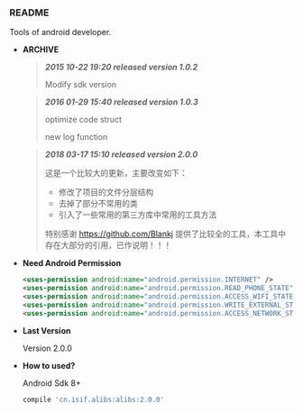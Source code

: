 ### README

Tools of android developer.

- **ARCHIVE**
  
  > ***2015 10-22 19:20 released version 1.0.2***
  > 
  > Modify sdk version
  
  > ***2016 01-29 15:40 released version 1.0.3***
  >
  > optimize code struct
  >
  > new log function

  > ***2018 03-17 15:10 released version 2.0.0***
  >
  > 这是一个比较大的更新，主要改变如下：
  > - 修改了项目的文件分层结构
  > - 去掉了部分不常用的类
  > - 引入了一些常用的第三方库中常用的工具方法
  >
  > 特别感谢 https://github.com/Blankj 提供了比较全的工具，本工具中存在大部分的引用，已作说明！！！


- **Need Android Permission**
  
  ``` xml
  <uses-permission android:name="android.permission.INTERNET" />
  <uses-permission android:name="android.permission.READ_PHONE_STATE" />
  <uses-permission android:name="android.permission.ACCESS_WIFI_STATE" />
  <uses-permission android:name="android.permission.WRITE_EXTERNAL_STORAGE" />
  <uses-permission android:name="android.permission.ACCESS_NETWORK_STATE" />
  ```
  
- **Last Version**
  
  Version 2.0.0

  
- **How to used?**

  Android Sdk 8+
  
  ``` groovy
  compile 'cn.isif.alibs:alibs:2.0.0'
  ```
  
  